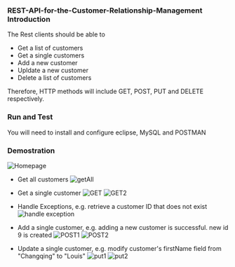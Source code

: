 ### REST-API-for-the-Customer-Relationship-Management Introduction

The Rest clients should be able to 

* Get a list of customers
* Get a single customers
* Add a new customer
* Upldate a new customer
* Delete a list of customers

Therefore, HTTP methods will include GET, POST, PUT and DELETE respectively.

### Run and Test

You will need to install and configure eclipse, MySQL and POSTMAN

### Demostration

![Homepage](https://user-images.githubusercontent.com/70967683/223885308-fd5a5174-ccc7-4564-9f00-19c7b8f26362.jpg)

* Get all customers
![getAll](https://user-images.githubusercontent.com/70967683/223885678-75b97869-5281-45cc-84ca-ce2e911b524d.jpg)

* Get a single customer
![GET](https://user-images.githubusercontent.com/70967683/223885410-f579ac45-a02e-46a7-9aaa-d62aaef5e5df.jpg)
![GET2](https://user-images.githubusercontent.com/70967683/223885413-e8263409-b546-483f-abcf-961c34d91127.jpg)

* Handle Exceptions, e.g. retrieve a customer ID that does not exist
![handle exception](https://user-images.githubusercontent.com/70967683/223888123-f8ada643-905d-484d-8cca-6b283c376980.jpg)


* Add a single customer, e.g. adding a new customer is successful. new id 9 is created
![POST1](https://user-images.githubusercontent.com/70967683/223904930-a450de57-7a20-4768-87b7-1122bc5ef192.jpg)
![POST2](https://user-images.githubusercontent.com/70967683/223904931-c6a23f5a-c211-45b8-a3a1-391ac4c02ed9.jpg)

* Update a single customer, e.g. modify customer's firstName field from "Changqing" to "Louis"
![put1](https://user-images.githubusercontent.com/70967683/223906236-21718dd4-4d67-41a9-aff4-38681e0ceae6.jpg)
![put2](https://user-images.githubusercontent.com/70967683/223906239-3e5d8493-17f8-4a3d-b5e2-b4d5ed598a44.jpg)
